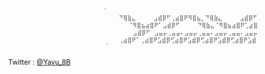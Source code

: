 <!-- ![Header](https://raw.githubusercontent.com/yavu/yavu/main/header.png) -->
<!--
![Header](https://raw.githubusercontent.com/yavu/yavu/main/header_2.png)

　　　　　　　　 🟦  
　　　　　　　　 🟦  
🟦🟦🟦🟦🟦🟦🟦🟦　　|  
🟦⬛⬛⬛⬛⬛⬛🟦　　|　　Hi I'm Yavu.  
🟦⬛🟦⬛⬛🟦⬛🟦　　|　　I develop Minecraft Datapacks  
🟦⬛🟦⬛⬛🟦⬛🟦　＜　　 in my spare time.  
🟦⬛⬛⬛⬛⬛⬛🟦　　|　　Twitter : [@Yavu_8B](https://twitter.com/Yavu_8B)  
🟦🟦🟦🟦🟦🟦🟦🟦　　|  



```js
"⠂⠂⠂⠂⠂⠂⠂⠂⠂⠂⠂⠂⠂⠂⠂⠂⠂⠂⠂⠂⠂⠂⠂⠂⠂⠂⠂⠂⠂⠂⠂⠂⠂⠂⠂⠂⠂⠂⠂⠂⠂⠂⠂⠂⠂⠂⠂⠂⠂⠂⠂⠂⠂⠂⠂⠂⠂"  
"⠂⠂⠂⠂⠂⠂⠂⠙⢿⣷⣄⠂⠂⠂⠂⣠⣾⡿⠋⢀⣴⣿⠟⠻⣿⣦⡀⠙⢿⣷⣄⠂⠂⠂⠂⣠⣾⡿⠋⣠⣾⡿⠋⠂⠂⢀⣴⣿⠟⠁⠂⠂⠂⠂⠂⠂⠂"  
"⠂⠂⠂⠂⠂⠂⠂⠂⠂⠈⠻⣿⣦⣴⣿⠟⠁⣠⣾⡿⠋⠂⠂⠂⠂⠙⢿⣷⣄⠈⠻⣿⣦⣴⣿⠟⢁⣴⣿⣿⣥⣤⣤⣤⣾⡿⠋⠂⠂⠂⠂⠂⠂⠂⠂⠂⠂"  
"⠂⠂⠂⠂⠂⠂⠂⠂⠂⠂⣠⣾⡿⠋⠂⣠⣤⡤⢀⣤⣤⠄⣠⣤⡤⢀⣤⣤⠄⣠⣤⡤⢀⣤⣤⠄⣠⣤⡤⢀⣤⣤⠄⣠⣤⡤⢀⠂⠂⠂⠂⠂⠂⠂⠂⠂⠂"
"⠂⠂⠂⠂⠂⠂⠂⢀⣴⣿⠟⠁⢀⣴⣿⠟⣡⣾⡿⢋⣴⣿⠟⣡⣾⡿⢋⣴⣿⠟⣡⣾⡿⢋⣴⣿⠟⣡⣾⡿⢋⣴⣿⠟⣡⣾⡿⢋⣤⡀⠂⠂⠂⠂⠂⠂⠂" 
"⠂⠂⠂⠂⠂⠂⠂⠂⠂⠂⠂⠂⠂⠂⠂⠂⠂⠂⠂⠂⠂⠂⠂⠂⠂⠂⠂⠂⠂⠂⠂⠂⠂⠂⠂⠂⠂⠂⠂⠂⠂⠂⠂⠂⠂⠂⠂⠂⠂⠂⠂⠂⠂⠂⠂⠂⠂"
```

-->

```js
                           '                                                         　　  　 `
                  　　          ⠙⢿⣷⣄　　　⣠⣾⡿⠋⢀⣴⣿⠟⠻⣿⣦⡀⠙⢿⣷⣄　　　⣠⣾⡿⠋⣠⣾⡿⠋ 　⢀⣴⣿⠟⠁
                  　　         　  ⠈⠻⣿⣦⣴⣿⠟⠁⣠⣾⡿⠋　　　⠙⢿⣷⣄⠈⠻⣿⣦⣴⣿⠟⢁⣴⣿⣿⣥⣤⣤⣤⣾⡿⠋
                   　          　   ⣠⣾⡿⠋⠀⣠⣤⡤⢀⣤⣤⠄⣠⣤⡤⢀⣤⣤⠄⣠⣤⡤⢀⣤⣤⠄⣠⣤⡤⢀⣤⣤⠄⣠⣤⡤⢀
                  　　          ⢀⣴⣿⠟⠁⢀⣴⣿⠟⣡⣾⡿⢋⣴⣿⠟⣡⣾⡿⢋⣴⣿⠟⣡⣾⡿⢋⣴⣿⠟⣡⣾⡿⢋⣴⣿⠟⣡⣾⡿⢋⣤⡀
                          　` 　　                                                            ' 
```
Twitter : [@Yavu_8B](https://twitter.com/Yavu_8B)

